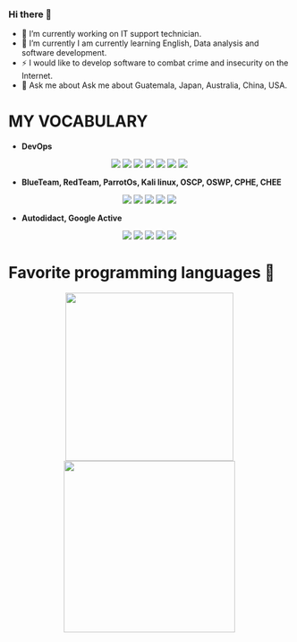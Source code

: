 ### Hi there 👋

<!--
**3liezerSong/3liezerSong** is a ✨ _special_ ✨ repository because its `README.md` (this file) appears on your GitHub profile.

Here are some ideas to get you started:
-->

- 🔭 I’m currently working on IT support technician.
- 🌱 I’m currently I am currently learning English, Data analysis and software development.
- ⚡ I would like to develop software to combat crime and insecurity on the Internet.
- 💬 Ask me about Ask me about Guatemala, Japan, Australia, China, USA.

<!-- 👯 I’m looking to collaborate on ... -->
<!-- 🤔 I’m looking for help with ... -->

<!-- 📫 How to reach me: ... -->
<!-- 😄 Pronouns: ... -->

# **MY VOCABULARY**
- **DevOps**

<div>
  <p align="center">
   <img src="https://img.shields.io/badge/Google_Cloud-4285F4?style=for-the-badge&logo=google-cloud&logoColor=whit"/>
   <img src="https://img.shields.io/badge/kubernetes-326ce5.svg?&style=for-the-badge&logo=kubernetes&logoColor=white"/>
   <img src="https://img.shields.io/badge/Google%20Analytics-E37400?style=for-the-badge&logo=google%20analytics&logoColor=white"/>
   <img src="https://img.shields.io/badge/Wordpress-21759B?style=for-the-badge&logo=wordpress&logoColor=white"/>
   <img src="https://img.shields.io/badge/GIT-E44C30?style=for-the-badge&logo=git&logoColor=white"/>
   <img src="https://img.shields.io/badge/powershell-5391FE?style=for-the-badge&logo=powershell&logoColor=white"/>
   <img src="https://img.shields.io/badge/Overleaf-47A141?style=for-the-badge&logo=Overleaf&logoColor=white"/>
  </p>
</div>

- **BlueTeam, RedTeam, ParrotOs, Kali linux, OSCP, OSWP, CPHE, CHEE** 

<div>
  <p align="center">
   <img src="https://img.shields.io/badge/Ubuntu-E95420?style=for-the-badge&logo=ubuntu&logoColor=white"/>
   <img src="https://img.shields.io/badge/Arch_Linux-1793D1?style=for-the-badge&logo=arch-linux&logoColor=white"/>
   <img src="https://img.shields.io/badge/Windows-0078D6?style=for-the-badge&logo=windows&logoColor=white"/>
   <img src="https://img.shields.io/badge/Debian-A81D33?style=for-the-badge&logo=debian&logoColor=white"/>
   <img src="https://img.shields.io/badge/Kali_Linux-557C94?style=for-the-badge&logo=kali-linux&logoColor=white"/> 
  </p>
</div>

- **Autodidact, Google Active**

<div>
  <p align="center">
   <img src="https://img.shields.io/badge/Coursera-0056D2?style=for-the-badge&logo=Coursera&logoColor=white"/>
   <img src="https://img.shields.io/badge/Edx-193A3E?style=for-the-badge&logo=edx&logoColor=white"/>
   <img src="https://img.shields.io/badge/Udemy-EC5252?style=for-the-badge&logo=Udemy&logoColor=white"/>
   <img src="https://img.shields.io/badge/Khan%20Academy-14BF96?style=for-the-badge&logo=Khan%20Academy&logoColor=white"/>
   <img src="https://img.shields.io/badge/YouTube-FF0000?style=for-the-badge&logo=youtube&logoColor=white"/>
  </p>
</div>
  

# **Favorite programming languages** 🚀 
<div>
  <p align="center">
    <img width="300" src="https://media0.giphy.com/media/coxQHKASG60HrHtvkt/giphy.gif?cid=790b7611ddded6514a630ea02a889f55ef9c3bb794c06daf&rid=giphy.gif&ct=g">
    <img width="306" src="https://www.aceinfoway.com/blog/wp-content/uploads/2020/12/migration-from-angularjs-to-angular.gif">
  </p>
</div>


  
